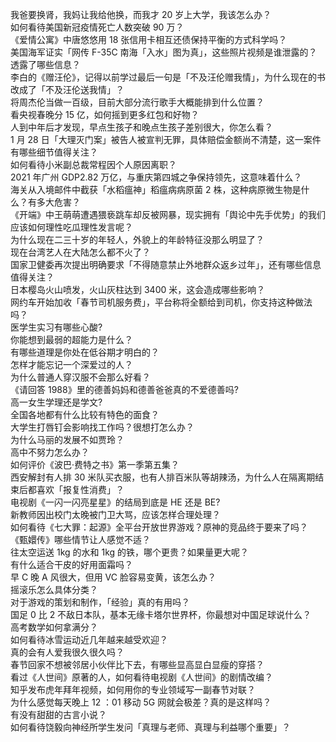 我爸要换肾，我妈让我给他换，而我才 20 岁上大学，我该怎么办？  
如何看待美国新冠疫情死亡人数突破 90 万？  
《爱情公寓》中唐悠悠用 18 张信用卡相互还债保持平衡的方式科学吗？  
美国海军证实「网传 F-35C 南海「入水」图为真」，这些照片视频是谁泄露的？透露了哪些信息？  
李白的《赠汪伦》，记得以前学过最后一句是「不及汪伦赠我情」，为什么现在的书改成了「不及汪伦送我情」？  
将周杰伦当做一百级，目前大部分流行歌手大概能排到什么位置？  
看央视春晚分 15 亿，如何摇到更多红包和好物？  
人到中年后才发现，早点生孩子和晚点生孩子差别很大，你怎么看？  
1 月 28 日「大理灭门案」被告人被宣判无罪，具体赔偿金额尚不清楚，这一案件有哪些细节值得关注？  
如何看待小米副总裁常程因个人原因离职？  
2021 年广州 GDP2.82 万亿，与重庆第四城之争保持领先，这意味着什么？  
海关从入境邮件中截获「水稻瘟神」稻瘟病病原菌 2 株，这种病原微生物是什么？有多大危害？  
《开端》中王萌萌遭遇猥亵跳车却反被网暴，现实拥有「舆论中先手优势」的我们应该如何理性吃瓜理性发言呢？  
为什么现在二三十岁的年轻人，外貌上的年龄特征没那么明显了？  
现在台湾艺人在大陆怎么都不火了？  
国家卫健委再次提出明确要求「不得随意禁止外地群众返乡过年」，还有哪些信息值得关注？  
日本樱岛火山喷发，火山灰柱达到 3400 米，这会造成哪些影响？  
网约车开始加收「春节司机服务费」，平台称将全额给到司机，你支持这种做法吗？  
医学生实习有哪些心酸?  
你能想到最弱的超能力是什么？  
有哪些道理是你处在低谷期才明白的？  
怎样才能忘记一个深爱过的人？  
为什么普通人穿汉服不会那么好看？  
《请回答 1988》里的德善妈妈和德善爸爸真的不爱德善吗?  
高一女生学理还是学文?  
全国各地都有什么比较有特色的面食？  
大学生打唇钉会影响找工作吗？很想打怎么办？  
为什么马丽的发展不如贾玲？  
高中不努力怎么办？  
如何评价《波巴·费特之书》第一季第五集？  
西安解封有人排 30 米队买衣服，也有人排百米队等胡辣汤，为什么人在隔离期结束后都喜欢「报复性消费」？  
电视剧《一闪一闪亮星星》的结局到底是 HE 还是 BE?  
新教师因出校门太晚被门卫大骂，应该怎样合理处理？  
如何看待《七大罪：起源》全平台开放世界游戏？原神的竞品终于要来了吗？  
《甄嬛传》哪些情节让人感觉不适？  
往太空运送 1kg 的水和 1kg 的铁，哪个更贵？如果量更大呢？  
有什么适合干皮的好用面霜吗？  
早 C 晚 A 风很大，但用 VC 脸容易变黄，该怎么办？  
摇滚乐怎么具体分类？  
对于游戏的策划和制作，「经验」真的有用吗？  
国足 0 比 2 不敌日本队，基本无缘卡塔尔世界杯，你最想对中国足球说什么？  
高考数学如何拿满分？  
如何看待冰雪运动近几年越来越受欢迎？  
真的会有人爱我很久很久吗？  
春节回家不想被邻居小伙伴比下去，有哪些显高显白显瘦的穿搭？  
看过《人世间》原著的人，如何看待电视剧《人世间》的剧情改编？  
知乎发布虎年拜年视频，如何用你的专业领域写一副春节对联？  
为什么感觉每天晚上 12 ：01 移动 5G 网就会极差？真的是这样吗？  
有没有甜甜的古言小说？  
如何看待饶毅向神经所学生发问「真理与老师、真理与利益哪个重要」？  

